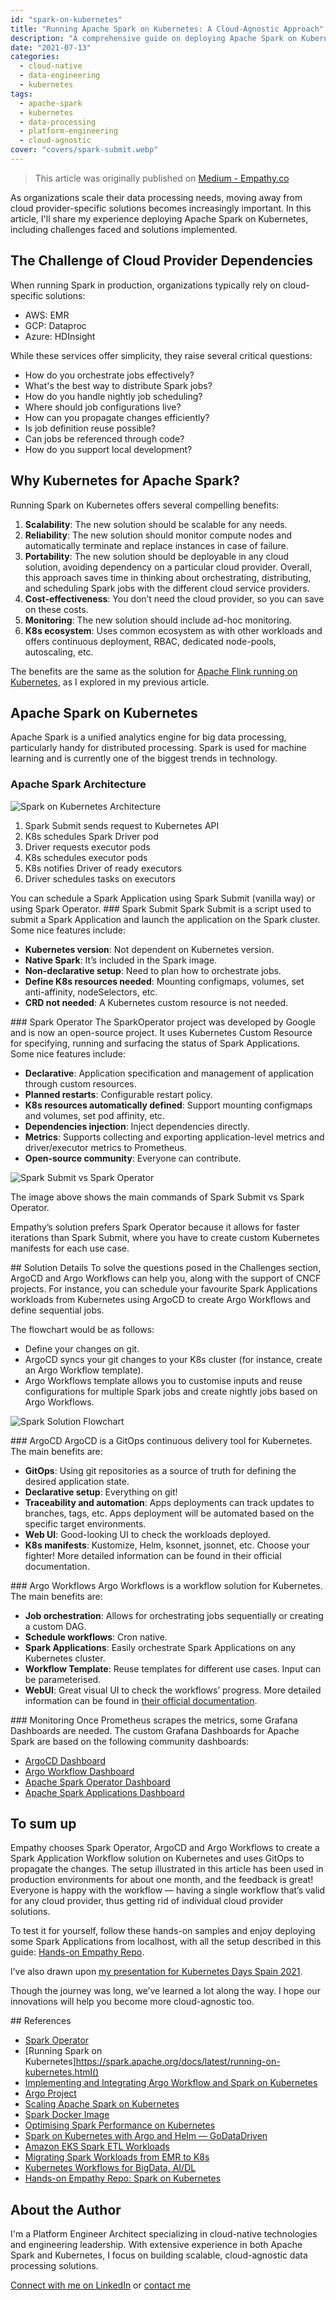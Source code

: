 ```yaml
---
id: "spark-on-kubernetes"
title: "Running Apache Spark on Kubernetes: A Cloud-Agnostic Approach"
description: "A comprehensive guide on deploying Apache Spark on Kubernetes, exploring challenges, architecture decisions, and implementation details for a cloud-agnostic solution"
date: "2021-07-13"
categories:
  - cloud-native
  - data-engineering
  - kubernetes
tags:
  - apache-spark
  - kubernetes
  - data-processing
  - platform-engineering
  - cloud-agnostic
cover: "covers/spark-submit.webp"
---
```


> This article was originally published on [Medium - Empathy.co](https://medium.com/empathyco/running-apache-spark-on-kubernetes-2e64c73d0bb2)

As organizations scale their data processing needs, moving away from cloud provider-specific solutions becomes increasingly important. In this article, I'll share my experience deploying Apache Spark on Kubernetes, including challenges faced and solutions implemented.

## The Challenge of Cloud Provider Dependencies

When running Spark in production, organizations typically rely on cloud-specific solutions:
- AWS: EMR
- GCP: Dataproc
- Azure: HDInsight

While these services offer simplicity, they raise several critical questions:

- How do you orchestrate jobs effectively?
- What's the best way to distribute Spark jobs?
- How do you handle nightly job scheduling?
- Where should job configurations live?
- How can you propagate changes efficiently?
- Is job definition reuse possible?
- Can jobs be referenced through code?
- How do you support local development?

## Why Kubernetes for Apache Spark?

Running Spark on Kubernetes offers several compelling benefits:

1. **Scalability**: The new solution should be scalable for any needs.
2. **Reliability**: The new solution should monitor compute nodes and automatically terminate and replace instances in case of failure.
3. **Portability**: The new solution should be deployable in any cloud solution, avoiding dependency on a particular cloud provider. Overall, this approach saves time in thinking about orchestrating, distributing, and scheduling Spark jobs with the different cloud service providers.
4. **Cost-effectiveness**: You don’t need the cloud provider, so you can save on these costs.
5. **Monitoring**: The new solution should include ad-hoc monitoring.
6. **K8s ecosystem**: Uses common ecosystem as with other workloads and offers continuous deployment, RBAC, dedicated node-pools, autoscaling, etc.

The benefits are the same as the solution for [Apache Flink running on Kubernetes](/posts/running-apache-flink-on-kubernetes), as I explored in my previous article.

## Apache Spark on Kubernetes

Apache Spark is a unified analytics engine for big data processing, particularly handy for distributed processing. Spark is used for machine learning and is currently one of the biggest trends in technology.

### Apache Spark Architecture

![Spark on Kubernetes Architecture](/posts/images/spark-submit.webp)

1. Spark Submit sends request to Kubernetes API
2. K8s schedules Spark Driver pod
3. Driver requests executor pods
4. K8s schedules executor pods
5. K8s notifies Driver of ready executors
6. Driver schedules tasks on executors

You can schedule a Spark Application using Spark Submit (vanilla way) or using Spark Operator.
### Spark Submit
Spark Submit is a script used to submit a Spark Application and launch the application on the Spark cluster. Some nice features include:

- **Kubernetes version**: Not dependent on Kubernetes version.
- **Native Spark**: It’s included in the Spark image.
- **Non-declarative setup**: Need to plan how to orchestrate jobs.
- **Define K8s resources needed**: Mounting configmaps, volumes, set anti-affinity, nodeSelectors, etc.
- **CRD not needed**: A Kubernetes custom resource is not needed.

### Spark Operator
The SparkOperator project was developed by Google and is now an open-source project. It uses Kubernetes Custom Resource for specifying, running and surfacing the status of Spark Applications. Some nice features include:

- **Declarative**: Application specification and management of application through custom resources.
- **Planned restarts**: Configurable restart policy.
- **K8s resources automatically defined**: Support mounting configmaps and volumes, set pod affinity, etc.
- **Dependencies injection**: Inject dependencies directly.
- **Metrics**: Supports collecting and exporting application-level metrics and driver/executor metrics to Prometheus.
- **Open-source community**: Everyone can contribute.

![Spark Submit vs Spark Operator](/posts/images/spark-operator.webp)

The image above shows the main commands of Spark Submit vs Spark Operator.

Empathy’s solution prefers Spark Operator because it allows for faster iterations than Spark Submit, where you have to create custom Kubernetes manifests for each use case.

## Solution Details
To solve the questions posed in the Challenges section, ArgoCD and Argo Workflows can help you, along with the support of CNCF projects. For instance, you can schedule your favourite Spark Applications workloads from Kubernetes using ArgoCD to create Argo Workflows and define sequential jobs.

The flowchart would be as follows:

- Define your changes on git.
- ArgoCD syncs your git changes to your K8s cluster (for instance, create an Argo Workflow template).
- Argo Workflows template allows you to customise inputs and reuse configurations for multiple Spark jobs and create nightly jobs based on Argo Workflows.

![Spark Solution Flowchart](/posts/images/spark-solution.webp)

### ArgoCD
ArgoCD is a GitOps continuous delivery tool for Kubernetes. The main benefits are:

- **GitOps**: Using git repositories as a source of truth for defining the desired application state.
- **Declarative setup**: Everything on git!
- **Traceability and automation**: Apps deployments can track updates to branches, tags, etc. Apps deployment will be automated based on the specific target environments.
- **Web UI**: Good-looking UI to check the workloads deployed.
- **K8s manifests**: Kustomize, Helm, ksonnet, jsonnet, etc. Choose your fighter!
More detailed information can be found in their official documentation.

### Argo Workflows
Argo Workflows is a workflow solution for Kubernetes. The main benefits are:

- **Job orchestration**: Allows for orchestrating jobs sequentially or creating a custom DAG.
- **Schedule workflows**: Cron native.
- **Spark Applications**: Easily orchestrate Spark Applications on any Kubernetes cluster.
- **Workflow Template**: Reuse templates for different use cases. Input can be parameterised.
- **WebUI**: Great visual UI to check the workflows’ progress.
More detailed information can be found in [their official documentation](https://argo-cd.readthedocs.io/en/stable/).

### Monitoring
Once Prometheus scrapes the metrics, some Grafana Dashboards are needed. The custom Grafana Dashboards for Apache Spark are based on the following community dashboards:

- [ArgoCD Dashboard](https://github.com/argoproj/argo-cd/blob/master/examples/dashboard.json)
- [Argo Workflow Dashboard](https://grafana.com/grafana/dashboards/13927-argoworkflow-metrics/)
- [Apache Spark Operator Dashboard](https://github.com/kudobuilder/operators/blob/master/repository/spark/docs/2.4.4-0.2.0/resources/dashboards/grafana_spark_operator.json)
- [Apache Spark Applications Dashboard](https://github.com/kudobuilder/operators/blob/master/repository/spark/docs/2.4.4-0.2.0/resources/dashboards/grafana_spark_applications.json)

## To sum up
Empathy chooses Spark Operator, ArgoCD and Argo Workflows to create a Spark Application Workflow solution on Kubernetes and uses GitOps to propagate the changes. The setup illustrated in this article has been used in production environments for about one month, and the feedback is great! Everyone is happy with the workflow — having a single workflow that’s valid for any cloud provider, thus getting rid of individual cloud provider solutions.

To test it for yourself, follow these hands-on samples and enjoy deploying some Spark Applications from localhost, with all the setup described in this guide: [Hands-on Empathy Repo](https://github.com/empathyco/platform-spark-kubernetes-samples).

I’ve also drawn upon [my presentation for Kubernetes Days Spain 2021](https://github.com/empathyco/platform-spark-kubernetes-samples/blob/main/Running%20Spark%20on%20Kubernetes.pdf).

Though the journey was long, we’ve learned a lot along the way. I hope our innovations will help you become more cloud-agnostic too.

## References
- [Spark Operator](https://github.com/kubeflow/spark-operator)
- [Running Spark on Kubernetes]https://spark.apache.org/docs/latest/running-on-kubernetes.html()
- [Implementing and Integrating Argo Workflow and Spark on Kubernetes](https://medium.com/@surajrajanathrapully/implementing-and-integrating-argo-workflow-and-spark-on-kubernetes-aaada016c803)
- [Argo Project](https://argoproj.github.io/)
- [Scaling Apache Spark on Kubernetes](https://www.diva-portal.org/smash/get/diva2:1259247/FULLTEXT01.pdf)
- [Spark Docker Image](https://github.com/apache/spark/tree/master/resource-managers/kubernetes/docker/src/main/dockerfiles/spark)
- [Optimising Spark Performance on Kubernetes](https://aws.amazon.com/es/blogs/containers/optimizing-spark-performance-on-kubernetes/)
- [Spark on Kubernetes with Argo and Helm — GoDataDriven](https://xebia.com/blog/spark-kubernetes-argo-helm/?utm_source=GDD&utm_medium=redirect&utm_campaign=consolidation&utm_content=xebia.com-blog-spark-kubernetes-argo-helm-)
- [Amazon EKS Spark ETL Workloads](https://github.com/aws-samples/amazon-eks-apache-spark-etl-sample)
- [Migrating Spark Workloads from EMR to K8s](https://itnext.io/migrating-apache-spark-workloads-from-aws-emr-to-kubernetes-463742b49fda)
- [Kubernetes Workflows for BigData, AI/DL](https://www.youtube.com/watch?v=rpN9IsihEKI)
- [Hands-on Empathy Repo: Spark on Kubernetes](https://github.com/empathyco/platform-spark-kubernetes-samples)



## About the Author

I'm a Platform Engineer Architect specializing in cloud-native technologies and engineering leadership. With extensive experience in both Apache Spark and Kubernetes, I focus on building scalable, cloud-agnostic data processing solutions.

[Connect with me on LinkedIn](https://www.linkedin.com/in/ramiroalvfer/) or [contact me](/contact)
